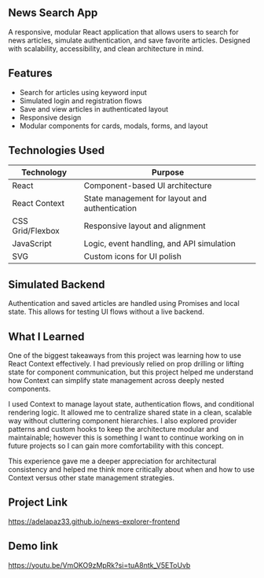 ## News Search App

A responsive, modular React application that allows users to search for news articles, simulate authentication, and save favorite articles. Designed with scalability, accessibility, and clean architecture in mind.

## Features

- Search for articles using keyword input
- Simulated login and registration flows
- Save and view articles in authenticated layout
- Responsive design
- Modular components for cards, modals, forms, and layout


## Technologies Used

| Technology       | Purpose                                        |
| ---------------- | ---------------------------------------------- |
| React            | Component-based UI architecture                |
| React Context    | State management for layout and authentication |
| CSS Grid/Flexbox | Responsive layout and alignment                |
| JavaScript       | Logic, event handling, and API simulation      |
| SVG              | Custom icons for UI polish                     |

## Simulated Backend

Authentication and saved articles are handled using Promises and local state. This allows for testing UI flows without a live backend.

## What I Learned

One of the biggest takeaways from this project was learning how to use React Context effectively. I had previously relied on prop drilling or lifting state for component communication, but this project helped me understand how Context can simplify state management across deeply nested components.

I used Context to manage layout state, authentication flows, and conditional rendering logic. It allowed me to centralize shared state in a clean, scalable way without cluttering component hierarchies. I also explored provider patterns and custom hooks to keep the architecture modular and maintainable; however this is something I want to continue working on in future projects so I can gain more comfortability with this concept. 

This experience gave me a deeper appreciation for architectural consistency and helped me think more critically about when and how to use Context versus other state management strategies.

## Project Link 

https://adelapaz33.github.io/news-explorer-frontend

## Demo link

https://youtu.be/VmOKO9zMpRk?si=tuA8ntk_V5EToUvb